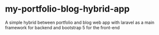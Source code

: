 # my-portfolio-blog-hybrid-app
A simple hybrid between portfolio and blog web app with laravel as a main framework for backend and bootstrap 5 for the front-end
